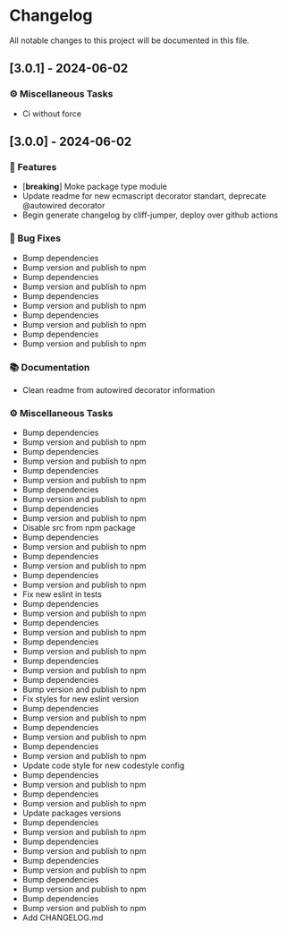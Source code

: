 # Changelog

All notable changes to this project will be documented in this file.

## [3.0.1] - 2024-06-02

### ⚙️ Miscellaneous Tasks

- Ci without force

## [3.0.0] - 2024-06-02

### 🚀 Features

- [**breaking**] Moke package type module
- Update readme for new ecmascript decorator standart, deprecate @autowired decorator
- Begin generate changelog by cliff-jumper, deploy over github actions

### 🐛 Bug Fixes

- Bump dependencies
- Bump version and publish to npm
- Bump dependencies
- Bump version and publish to npm
- Bump dependencies
- Bump version and publish to npm
- Bump dependencies
- Bump version and publish to npm
- Bump dependencies
- Bump version and publish to npm

### 📚 Documentation

- Clean readme from autowired decorator information

### ⚙️ Miscellaneous Tasks

- Bump dependencies
- Bump version and publish to npm
- Bump dependencies
- Bump version and publish to npm
- Bump dependencies
- Bump version and publish to npm
- Bump dependencies
- Bump version and publish to npm
- Bump dependencies
- Bump version and publish to npm
- Disable src from npm package
- Bump dependencies
- Bump version and publish to npm
- Bump dependencies
- Bump version and publish to npm
- Bump dependencies
- Bump version and publish to npm
- Fix new eslint in tests
- Bump dependencies
- Bump version and publish to npm
- Bump dependencies
- Bump version and publish to npm
- Bump dependencies
- Bump version and publish to npm
- Bump dependencies
- Bump version and publish to npm
- Bump dependencies
- Bump version and publish to npm
- Fix styles for new eslint version
- Bump dependencies
- Bump version and publish to npm
- Bump dependencies
- Bump version and publish to npm
- Bump dependencies
- Bump version and publish to npm
- Update code style for new codestyle config
- Bump dependencies
- Bump version and publish to npm
- Bump dependencies
- Bump version and publish to npm
- Update packages versions
- Bump dependencies
- Bump version and publish to npm
- Bump dependencies
- Bump version and publish to npm
- Bump dependencies
- Bump version and publish to npm
- Bump dependencies
- Bump version and publish to npm
- Bump dependencies
- Bump version and publish to npm
- Add CHANGELOG.md

